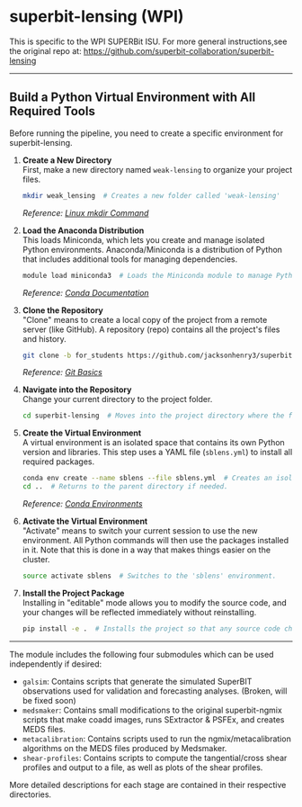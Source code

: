 # superbit-lensing (WPI)

This is specific to the WPI SUPERBit ISU. For more general instructions,see the original repo at: https://github.com/superbit-collaboration/superbit-lensing

---


## Build a Python Virtual Environment with All Required Tools

Before running the pipeline, you need to create a specific environment for superbit-lensing.

1. **Create a New Directory**  
   First, make a new directory named `weak-lensing` to organize your project files.  
   ```bash
   mkdir weak_lensing  # Creates a new folder called 'weak-lensing'
   ```  
   *Reference: [Linux mkdir Command](https://linux.die.net/man/1/mkdir)*

2. **Load the Anaconda Distribution**  
   This loads Miniconda, which lets you create and manage isolated Python environments. Anaconda/Miniconda is a distribution of Python that includes additional tools for managing dependencies.  
   ```bash
   module load miniconda3  # Loads the Miniconda module to manage Python environments.
   ```  
   *Reference: [Conda Documentation](https://docs.conda.io/projects/conda/en/latest/index.html)*

3. **Clone the Repository**  
   "Clone" means to create a local copy of the project from a remote server (like GitHub). A repository (repo) contains all the project's files and history.  
   ```bash
   git clone -b for_students https://github.com/jacksonhenry3/superbit-lensing.git  # Copies the project to your computer.
   ```  
   *Reference: [Git Basics](https://git-scm.com/book/en/v2/Git-Basics-Getting-a-Git-Repository)*

4. **Navigate into the Repository**  
   Change your current directory to the project folder.  
   ```bash
   cd superbit-lensing  # Moves into the project directory where the files are stored.
   ```

5. **Create the Virtual Environment**  
   A virtual environment is an isolated space that contains its own Python version and libraries. This step uses a YAML file (`sblens.yml`) to install all required packages.  
   ```bash
   conda env create --name sblens --file sblens.yml  # Creates an isolated environment named 'sblens'.
   cd ..  # Returns to the parent directory if needed.
   ```  
   *Reference: [Conda Environments](https://docs.conda.io/projects/conda/en/latest/user-guide/tasks/manage-environments.html)*

6. **Activate the Virtual Environment**  
   "Activate" means to switch your current session to use the new environment. All Python commands will then use the packages installed in it. Note that this is done in a way that makes things easier on the cluster.
   ```bash
   source activate sblens  # Switches to the 'sblens' environment.
   ```  

7. **Install the Project Package**  
   Installing in "editable" mode allows you to modify the source code, and your changes will be reflected immediately without reinstalling.  
   ```bash
   pip install -e .  # Installs the project so that any source code changes are updated immediately.
   ```  
--- 


 The module includes the following four submodules which can be used independently if desired:

  - `galsim`: Contains scripts that generate the simulated SuperBIT observations used for validation and forecasting analyses. (Broken, will be fixed soon)
  - `medsmaker`: Contains small modifications to the original superbit-ngmix scripts that make coadd images, runs SExtractor & PSFEx, and creates MEDS files.
  - `metacalibration`: Contains scripts used to run the ngmix/metacalibration algorithms on the MEDS files produced by Medsmaker.
  - `shear-profiles`: Contains scripts to compute the tangential/cross shear profiles and output to a file, as well as plots of the shear profiles.

More detailed descriptions for each stage are contained in their respective directories.

